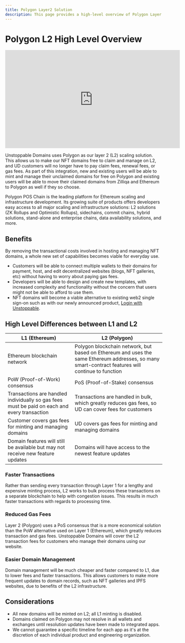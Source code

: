 ```yaml
---
title: Polygon Layer2 Solution
description: This page provides a high-level overview of Polygon Layer 2 scaling solution for Unstoppable Domains.
---
```


# Polygon L2 High Level Overview

<iframe width="560" height="315" src="https://www.youtube.com/embed/5IVXzy2VBeY" title="YouTube video player" frameborder="0" allow="accelerometer; autoplay; clipboard-write; encrypted-media; gyroscope; picture-in-picture" allowfullscreen></iframe>

Unstoppable Domains uses Polygon as our layer 2 (L2) scaling solution. This allows us to make our NFT domains free to claim and manage on L2, and UD customers will no longer have to pay claim fees, renewal fees, or gas fees. As part of this integration, new and existing users will be able to mint and manage their unclaimed domains for free on Polygon and existing users will be able to move their claimed domains from Zilliqa and Ethereum to Polygon as well if they so choose.

Polygon POS Chain is the leading platform for Ethereum scaling and infrastructure development. Its growing suite of products offers developers easy access to all major scaling and infrastructure solutions: L2 solutions (ZK Rollups and Optimistic Rollups), sidechains, commit chains, hybrid solutions, stand-alone and enterprise chains, data availability solutions, and more.&#x20;

## Benefits

By removing the transactional costs involved in hosting and managing NFT domains, a whole new set of capabilities becomes viable for everyday use.&#x20;

* Customers will be able to connect multiple wallets to their domains for payment, host, and edit decentralized websites (blogs, NFT galleries, etc) without having to worry about paying gas fees.&#x20;
* Developers will be able to design and create new templates, with increased complexity and functionality without the concern that users might not be able to afford to use them.&#x20;
* NFT domains will become a viable alternative to existing web2 single sign-on such as with our newly announced product, [Login with Unstoppable](broken-reference).&#x20;

## High Level Differences between L1 and L2

| L1 (Ethereum)                                                                                | L2 (Polygon)                                                                                                                                      |
| -------------------------------------------------------------------------------------------- | ------------------------------------------------------------------------------------------------------------------------------------------------- |
| Ethereum blockchain network                                                                  | Polygon blockchain network, but based on Ethereum and uses the same Ethereum addresses, so many smart-contract features will continue to function |
| PoW (Proof-of-Work) consensus                                                                | PoS (Proof-of-Stake) consensus                                                                                                                    |
| Transactions are handled individually so gas fees must be paid on each and every transaction | Transactions are handled in bulk, which greatly reduces gas fees, so UD can cover fees for customers                                              |
| Customer covers gas fees for minting and managing domains                                    | UD covers gas fees for minting and managing domains                                                                                               |
| Domain features will still be available but may not receive new feature updates              | Domains will have access to the newest feature updates                                                                                            |

### Faster Transactions

Rather than sending every transaction through Layer 1 for a lengthy and expensive minting process, L2 works to bulk process these transactions on a separate blockchain to help with congestion issues. This results in much faster transactions with regards to processing time.

### Reduced Gas Fees

Layer 2 (Polygon) uses a PoS consensus that is a more economical solution than the PoW alternative used on Layer 1 (Ethereum), which greatly reduces transaction and gas fees. Unstoppable Domains will cover the L2 transaction fees for customers who manage their domains using our website.

### Easier Domain Management

Domain management will be much cheaper and faster compared to L1, due to lower fees and faster transactions. This allows customers to make more frequent updates to domain records, such as NFT galleries and IPFS websites, due to benefits of the L2 infrastructure.

## Considerations

* All new domains will be minted on L2; all L1 minting is disabled.
* Domains claimed on Polygon may not resolve in all wallets and exchanges until resolution updates have been made to integrated apps.&#x20;
* We cannot guarantee a specific timeline for each app as it's at the discretion of each individual product and engineering organization.&#x20;

